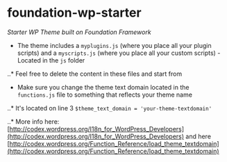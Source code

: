 foundation-wp-starter
=====================

*Starter WP Theme built on Foundation Framework*

* The theme includes a `myplugins.js` (where you place all your plugin scripts) and a `myscripts.js` (where you place all your custom scripts) - Located in the `js` folder

..* Feel free to delete the content in these files and start from

* Make sure you change the theme text domain located in the `functions.js` file to something that reflects your theme name

..* It's located on line 3 `$theme_text_domain = 'your-theme-textdomain'`

..* More info here: [http://codex.wordpress.org/I18n_for_WordPress_Developers](http://codex.wordpress.org/I18n_for_WordPress_Developers) and here [http://codex.wordpress.org/Function_Reference/load_theme_textdomain](http://codex.wordpress.org/Function_Reference/load_theme_textdomain)
